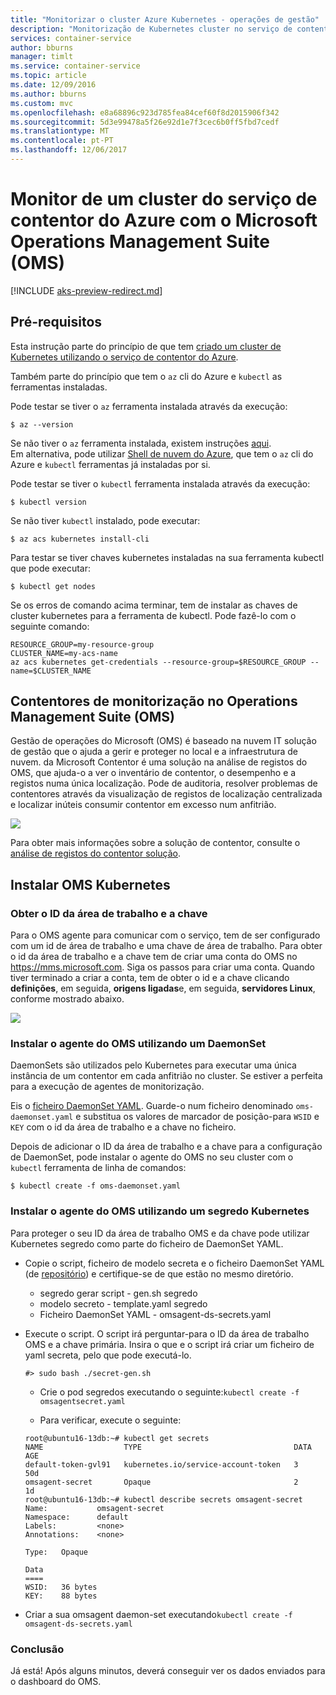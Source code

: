```yaml
---
title: "Monitorizar o cluster Azure Kubernetes - operações de gestão"
description: "Monitorização de Kubernetes cluster no serviço de contentor Azure utilizando o Microsoft Operations Management Suite"
services: container-service
author: bburns
manager: timlt
ms.service: container-service
ms.topic: article
ms.date: 12/09/2016
ms.author: bburns
ms.custom: mvc
ms.openlocfilehash: e8a68896c923d785fea84cef60f8d2015906f342
ms.sourcegitcommit: 5d3e99478a5f26e92d1e7f3cec6b0ff5fbd7cedf
ms.translationtype: MT
ms.contentlocale: pt-PT
ms.lasthandoff: 12/06/2017
---
```

# <a name="monitor-an-azure-container-service-cluster-with-microsoft-operations-management-suite-oms"></a>Monitor de um cluster do serviço de contentor do Azure com o Microsoft Operations Management Suite (OMS)

[!INCLUDE [aks-preview-redirect.md](../../../includes/aks-preview-redirect.md)]

## <a name="prerequisites"></a>Pré-requisitos
Esta instrução parte do princípio de que tem [criado um cluster de Kubernetes utilizando o serviço de contentor do Azure](container-service-kubernetes-walkthrough.md).

Também parte do princípio que tem o `az` cli do Azure e `kubectl` as ferramentas instaladas.

Pode testar se tiver o `az` ferramenta instalada através da execução:

```console
$ az --version
```

Se não tiver o `az` ferramenta instalada, existem instruções [aqui](https://github.com/azure/azure-cli#installation).  
Em alternativa, pode utilizar [Shell de nuvem do Azure](https://docs.microsoft.com/azure/cloud-shell/overview), que tem o `az` cli do Azure e `kubectl` ferramentas já instaladas por si.  

Pode testar se tiver o `kubectl` ferramenta instalada através da execução:

```console
$ kubectl version
```

Se não tiver `kubectl` instalado, pode executar:
```console
$ az acs kubernetes install-cli
```

Para testar se tiver chaves kubernetes instaladas na sua ferramenta kubectl que pode executar:
```console
$ kubectl get nodes
```

Se os erros de comando acima terminar, tem de instalar as chaves de cluster kubernetes para a ferramenta de kubectl. Pode fazê-lo com o seguinte comando:
```console
RESOURCE_GROUP=my-resource-group
CLUSTER_NAME=my-acs-name
az acs kubernetes get-credentials --resource-group=$RESOURCE_GROUP --name=$CLUSTER_NAME
```

## <a name="monitoring-containers-with-operations-management-suite-oms"></a>Contentores de monitorização no Operations Management Suite (OMS)

Gestão de operações do Microsoft (OMS) é baseado na nuvem IT solução de gestão que o ajuda a gerir e proteger no local e a infraestrutura de nuvem. da Microsoft Contentor é uma solução na análise de registos do OMS, que ajuda-o a ver o inventário de contentor, o desempenho e a registos numa única localização. Pode de auditoria, resolver problemas de contentores através da visualização de registos de localização centralizada e localizar inúteis consumir contentor em excesso num anfitrião.

![](media/container-service-monitoring-oms/image1.png)

Para obter mais informações sobre a solução de contentor, consulte o [análise de registos do contentor solução](../../log-analytics/log-analytics-containers.md).

## <a name="installing-oms-on-kubernetes"></a>Instalar OMS Kubernetes

### <a name="obtain-your-workspace-id-and-key"></a>Obter o ID da área de trabalho e a chave
Para o OMS agente para comunicar com o serviço, tem de ser configurado com um id de área de trabalho e uma chave de área de trabalho. Para obter o id da área de trabalho e a chave tem de criar uma conta do OMS no <https://mms.microsoft.com>. Siga os passos para criar uma conta. Quando tiver terminado a criar a conta, tem de obter o id e a chave clicando **definições**, em seguida, **origens ligadas**e, em seguida, **servidores Linux**, conforme mostrado abaixo.

 ![](media/container-service-monitoring-oms/image5.png)

### <a name="install-the-oms-agent-using-a-daemonset"></a>Instalar o agente do OMS utilizando um DaemonSet
DaemonSets são utilizados pelo Kubernetes para executar uma única instância de um contentor em cada anfitrião no cluster.
Se estiver a perfeita para a execução de agentes de monitorização.

Eis o [ficheiro DaemonSet YAML](https://github.com/Microsoft/OMS-docker/tree/master/Kubernetes). Guarde-o num ficheiro denominado `oms-daemonset.yaml` e substitua os valores de marcador de posição-para `WSID` e `KEY` com o id da área de trabalho e a chave no ficheiro.

Depois de adicionar o ID da área de trabalho e a chave para a configuração de DaemonSet, pode instalar o agente do OMS no seu cluster com o `kubectl` ferramenta de linha de comandos:

```console
$ kubectl create -f oms-daemonset.yaml
```

### <a name="installing-the-oms-agent-using-a-kubernetes-secret"></a>Instalar o agente do OMS utilizando um segredo Kubernetes
Para proteger o seu ID da área de trabalho OMS e da chave pode utilizar Kubernetes segredo como parte do ficheiro de DaemonSet YAML.

 - Copie o script, ficheiro de modelo secreta e o ficheiro DaemonSet YAML (de [repositório](https://github.com/Microsoft/OMS-docker/tree/master/Kubernetes)) e certifique-se de que estão no mesmo diretório. 
      - segredo gerar script - gen.sh segredo
      - modelo secreto - template.yaml segredo
   - Ficheiro DaemonSet YAML - omsagent-ds-secrets.yaml
 - Execute o script. O script irá perguntar-para o ID da área de trabalho OMS e a chave primária. Insira o que e o script irá criar um ficheiro de yaml secreta, pelo que pode executá-lo.   
   ```
   #> sudo bash ./secret-gen.sh 
   ```

   - Crie o pod segredos executando o seguinte:``` kubectl create -f omsagentsecret.yaml ```
 
   - Para verificar, execute o seguinte: 

   ``` 
   root@ubuntu16-13db:~# kubectl get secrets
   NAME                  TYPE                                  DATA      AGE
   default-token-gvl91   kubernetes.io/service-account-token   3         50d
   omsagent-secret       Opaque                                2         1d
   root@ubuntu16-13db:~# kubectl describe secrets omsagent-secret
   Name:           omsagent-secret
   Namespace:      default
   Labels:         <none>
   Annotations:    <none>

   Type:   Opaque

   Data
   ====
   WSID:   36 bytes
   KEY:    88 bytes 
   ```
 
  - Criar a sua omsagent daemon-set executando``` kubectl create -f omsagent-ds-secrets.yaml ```

### <a name="conclusion"></a>Conclusão
Já está! Após alguns minutos, deverá conseguir ver os dados enviados para o dashboard do OMS.
